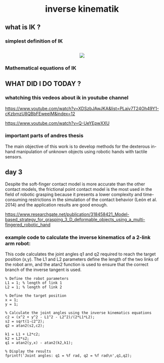 <h1 align="center">inverse kinematik</h1>



## what is IK ?

### simplest definition of IK

<h2 align="center"><img src="https://upload.wikimedia.org/wikipedia/commons/thumb/f/f4/FWDvsINV_Kinematics_HighResTransp.png/700px-FWDvsINV_Kinematics_HighResTransp.png"></h2>



### Mathematical equations of IK














## WHAT DID I DO TODAY ?

### whatching this vedeos about ik in  youtube channel 

https://www.youtube.com/watch?v=XDSzbJAwJKA&list=PLajy7T24Oh49Y1-cKzbmzU8QBbFEweeiM&index=12

https://www.youtube.com/watch?v=Q-UeYEpwXXU

### important parts of andres thesis

The main objective of this work is to develop methods for the dexterous in-hand manipulation of unknown objects using robotic hands with tactile sensors.

## day 3

Despite the soft-finger contact model is more accurate than the other contact models, the frictional point contact model is the most
used in the field of robotic grasping because it presents a lower complexity and time-consuming restrictions in the simulation of the contact behavior (León et al. 2014) and the application results are good enough.

https://www.researchgate.net/publication/318458421_Model-based_strategy_for_grasping_3_D_deformable_objects_using_a_multi-fingered_robotic_hand

### example code to calculate the inverse kinematics of a 2-link arm robot:

This code calculates the joint angles q1 and q2 required to reach the target position (x,y). The L1 and L2 parameters define the length of the two links of the robot arm, and the atan2 function is used to ensure that the correct branch of the inverse tangent is used.
```
% Define the robot parameters
L1 = 1; % length of link 1
L2 = 1; % length of link 2

% Define the target position
x = 1;
y = 1;

% Calculate the joint angles using the inverse kinematics equations
c2 = (x^2 + y^2 - L1^2 - L2^2)/(2*L1*L2);
s2 = sqrt(1-c2^2);
q2 = atan2(s2,c2);

k1 = L1 + L2*c2;
k2 = L2*s2;
q1 = atan2(y,x) - atan2(k2,k1);

% Display the results
fprintf('Joint angles: q1 = %f rad, q2 = %f rad\n',q1,q2);

```

